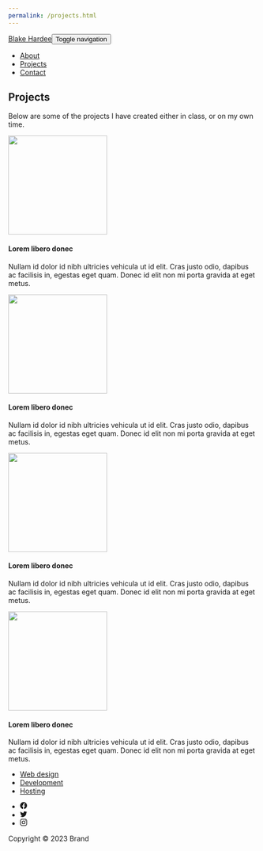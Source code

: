 ```yaml
---
permalink: /projects.html
---
```

<!DOCTYPE html>
<html class="text-start" lang="en">

<head>
    <meta charset="utf-8">
    <meta name="viewport" content="width=device-width, initial-scale=1.0, shrink-to-fit=no">
    <title>Portfolio</title>
    <link rel="stylesheet" href="assets/bootstrap/css/bootstrap.min.css">
    <link rel="stylesheet" href="assets/css/Features-Image-images.css">
    <link rel="stylesheet" href="assets/css/Navbar-Right-Links-Dark-icons.css">
</head>

<body>
    <nav class="navbar navbar-dark navbar-expand-md bg-dark py-3">
        <div class="container"><a class="navbar-brand d-flex align-items-center" href="About.html"><span>Blake Hardee</span></a><button data-bs-toggle="collapse" class="navbar-toggler" data-bs-target="#navcol-5"><span class="visually-hidden">Toggle navigation</span><span class="navbar-toggler-icon"></span></button>
            <div class="collapse navbar-collapse" id="navcol-5">
                <ul class="navbar-nav ms-auto">
                    <li class="nav-item"><a class="nav-link" href="About.html">About</a></li>
                    <li class="nav-item"><a class="nav-link active" href="Projects.html">Projects</a></li>
                    <li class="nav-item"><a class="nav-link" href="Contact.html">Contact</a></li>
                </ul>
            </div>
        </div>
    </nav>
    <div class="container py-4 py-xl-5">
        <div class="row mb-5">
            <div class="col-md-8 col-xl-6 text-center mx-auto">
                <h2>Projects</h2>
                <p class="w-lg-50">Below are some of the projects I have created either in class, or on my own time.</p>
            </div>
        </div>
        <div class="row gy-4 row-cols-1 row-cols-md-2">
            <div class="col">
                <div class="d-flex flex-column flex-lg-row">
                    <div class="w-100"><img class="rounded img-fluid d-block w-100 fit-cover" style="height: 200px;" src="https://cdn.bootstrapstudio.io/placeholders/1400x800.png"></div>
                    <div class="py-4 py-lg-0 px-lg-4">
                        <h4>Lorem libero donec</h4>
                        <p>Nullam id dolor id nibh ultricies vehicula ut id elit. Cras justo odio, dapibus ac facilisis in, egestas eget quam. Donec id elit non mi porta gravida at eget metus.</p>
                    </div>
                </div>
            </div>
            <div class="col">
                <div class="d-flex flex-column flex-lg-row">
                    <div class="w-100"><img class="rounded img-fluid d-block w-100 fit-cover" style="height: 200px;" src="https://cdn.bootstrapstudio.io/placeholders/1400x800.png"></div>
                    <div class="py-4 py-lg-0 px-lg-4">
                        <h4>Lorem libero donec</h4>
                        <p>Nullam id dolor id nibh ultricies vehicula ut id elit. Cras justo odio, dapibus ac facilisis in, egestas eget quam. Donec id elit non mi porta gravida at eget metus.</p>
                    </div>
                </div>
            </div>
            <div class="col">
                <div class="d-flex flex-column flex-lg-row">
                    <div class="w-100"><img class="rounded img-fluid d-block w-100 fit-cover" style="height: 200px;" src="https://cdn.bootstrapstudio.io/placeholders/1400x800.png"></div>
                    <div class="py-4 py-lg-0 px-lg-4">
                        <h4>Lorem libero donec</h4>
                        <p>Nullam id dolor id nibh ultricies vehicula ut id elit. Cras justo odio, dapibus ac facilisis in, egestas eget quam. Donec id elit non mi porta gravida at eget metus.</p>
                    </div>
                </div>
            </div>
            <div class="col">
                <div class="d-flex flex-column flex-lg-row">
                    <div class="w-100"><img class="rounded img-fluid d-block w-100 fit-cover" style="height: 200px;" src="https://cdn.bootstrapstudio.io/placeholders/1400x800.png"></div>
                    <div class="py-4 py-lg-0 px-lg-4">
                        <h4>Lorem libero donec</h4>
                        <p>Nullam id dolor id nibh ultricies vehicula ut id elit. Cras justo odio, dapibus ac facilisis in, egestas eget quam. Donec id elit non mi porta gravida at eget metus.</p>
                    </div>
                </div>
            </div>
        </div>
    </div>
    <div class="container text-center text-muted py-4 py-lg-5">
        <ul class="list-inline">
            <li class="list-inline-item me-4"><a class="link-secondary" href="#">Web design</a></li>
            <li class="list-inline-item me-4"><a class="link-secondary" href="#">Development</a></li>
            <li class="list-inline-item"><a class="link-secondary" href="#">Hosting</a></li>
        </ul>
        <ul class="list-inline">
            <li class="list-inline-item me-4"><svg xmlns="http://www.w3.org/2000/svg" width="1em" height="1em" fill="currentColor" viewBox="0 0 16 16" class="bi bi-facebook">
                    <path d="M16 8.049c0-4.446-3.582-8.05-8-8.05C3.58 0-.002 3.603-.002 8.05c0 4.017 2.926 7.347 6.75 7.951v-5.625h-2.03V8.05H6.75V6.275c0-2.017 1.195-3.131 3.022-3.131.876 0 1.791.157 1.791.157v1.98h-1.009c-.993 0-1.303.621-1.303 1.258v1.51h2.218l-.354 2.326H9.25V16c3.824-.604 6.75-3.934 6.75-7.951z"></path>
                </svg></li>
            <li class="list-inline-item me-4"><svg xmlns="http://www.w3.org/2000/svg" width="1em" height="1em" fill="currentColor" viewBox="0 0 16 16" class="bi bi-twitter">
                    <path d="M5.026 15c6.038 0 9.341-5.003 9.341-9.334 0-.14 0-.282-.006-.422A6.685 6.685 0 0 0 16 3.542a6.658 6.658 0 0 1-1.889.518 3.301 3.301 0 0 0 1.447-1.817 6.533 6.533 0 0 1-2.087.793A3.286 3.286 0 0 0 7.875 6.03a9.325 9.325 0 0 1-6.767-3.429 3.289 3.289 0 0 0 1.018 4.382A3.323 3.323 0 0 1 .64 6.575v.045a3.288 3.288 0 0 0 2.632 3.218 3.203 3.203 0 0 1-.865.115 3.23 3.23 0 0 1-.614-.057 3.283 3.283 0 0 0 3.067 2.277A6.588 6.588 0 0 1 .78 13.58a6.32 6.32 0 0 1-.78-.045A9.344 9.344 0 0 0 5.026 15z"></path>
                </svg></li>
            <li class="list-inline-item"><svg xmlns="http://www.w3.org/2000/svg" width="1em" height="1em" fill="currentColor" viewBox="0 0 16 16" class="bi bi-instagram">
                    <path d="M8 0C5.829 0 5.556.01 4.703.048 3.85.088 3.269.222 2.76.42a3.917 3.917 0 0 0-1.417.923A3.927 3.927 0 0 0 .42 2.76C.222 3.268.087 3.85.048 4.7.01 5.555 0 5.827 0 8.001c0 2.172.01 2.444.048 3.297.04.852.174 1.433.372 1.942.205.526.478.972.923 1.417.444.445.89.719 1.416.923.51.198 1.09.333 1.942.372C5.555 15.99 5.827 16 8 16s2.444-.01 3.298-.048c.851-.04 1.434-.174 1.943-.372a3.916 3.916 0 0 0 1.416-.923c.445-.445.718-.891.923-1.417.197-.509.332-1.09.372-1.942C15.99 10.445 16 10.173 16 8s-.01-2.445-.048-3.299c-.04-.851-.175-1.433-.372-1.941a3.926 3.926 0 0 0-.923-1.417A3.911 3.911 0 0 0 13.24.42c-.51-.198-1.092-.333-1.943-.372C10.443.01 10.172 0 7.998 0h.003zm-.717 1.442h.718c2.136 0 2.389.007 3.232.046.78.035 1.204.166 1.486.275.373.145.64.319.92.599.28.28.453.546.598.92.11.281.24.705.275 1.485.039.843.047 1.096.047 3.231s-.008 2.389-.047 3.232c-.035.78-.166 1.203-.275 1.485a2.47 2.47 0 0 1-.599.919c-.28.28-.546.453-.92.598-.28.11-.704.24-1.485.276-.843.038-1.096.047-3.232.047s-2.39-.009-3.233-.047c-.78-.036-1.203-.166-1.485-.276a2.478 2.478 0 0 1-.92-.598 2.48 2.48 0 0 1-.6-.92c-.109-.281-.24-.705-.275-1.485-.038-.843-.046-1.096-.046-3.233 0-2.136.008-2.388.046-3.231.036-.78.166-1.204.276-1.486.145-.373.319-.64.599-.92.28-.28.546-.453.92-.598.282-.11.705-.24 1.485-.276.738-.034 1.024-.044 2.515-.045v.002zm4.988 1.328a.96.96 0 1 0 0 1.92.96.96 0 0 0 0-1.92zm-4.27 1.122a4.109 4.109 0 1 0 0 8.217 4.109 4.109 0 0 0 0-8.217zm0 1.441a2.667 2.667 0 1 1 0 5.334 2.667 2.667 0 0 1 0-5.334z"></path>
                </svg></li>
        </ul>
        <p class="mb-0">Copyright © 2023 Brand</p>
    </div>
    <script src="assets/bootstrap/js/bootstrap.min.js"></script>
</body>

</html>
